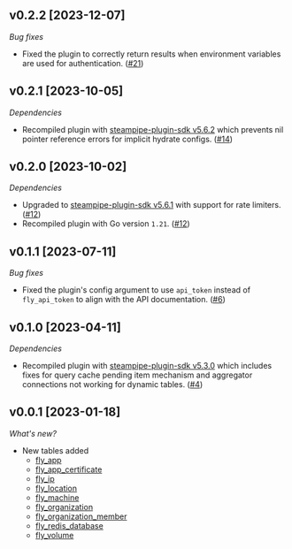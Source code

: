 ## v0.2.2 [2023-12-07]

_Bug fixes_

- Fixed the plugin to correctly return results when environment variables are used for authentication. ([#21](https://github.com/turbot/steampipe-plugin-fly/pull/21))

## v0.2.1 [2023-10-05]

_Dependencies_

- Recompiled plugin with [steampipe-plugin-sdk v5.6.2](https://github.com/turbot/steampipe-plugin-sdk/blob/main/CHANGELOG.md#v562-2023-10-03) which prevents nil pointer reference errors for implicit hydrate configs. ([#14](https://github.com/turbot/steampipe-plugin-fly/pull/14))

## v0.2.0 [2023-10-02]

_Dependencies_

- Upgraded to [steampipe-plugin-sdk v5.6.1](https://github.com/turbot/steampipe-plugin-sdk/blob/main/CHANGELOG.md#v561-2023-09-29) with support for rate limiters. ([#12](https://github.com/turbot/steampipe-plugin-fly/pull/12))
- Recompiled plugin with Go version `1.21`. ([#12](https://github.com/turbot/steampipe-plugin-fly/pull/12))

## v0.1.1 [2023-07-11]

_Bug fixes_

- Fixed the plugin's config argument to use `api_token` instead of `fly_api_token` to align with the API documentation. ([#6](https://github.com/turbot/steampipe-plugin-fly/pull/6))

## v0.1.0 [2023-04-11]

_Dependencies_

- Recompiled plugin with [steampipe-plugin-sdk v5.3.0](https://github.com/turbot/steampipe-plugin-sdk/blob/main/CHANGELOG.md#v530-2023-03-16) which includes fixes for query cache pending item mechanism and aggregator connections not working for dynamic tables. ([#4](https://github.com/turbot/steampipe-plugin-fly/pull/4))

## v0.0.1 [2023-01-18]

_What's new?_

- New tables added
  - [fly_app](https://hub.steampipe.io/plugins/turbot/fly/tables/fly_app)
  - [fly_app_certificate](https://hub.steampipe.io/plugins/turbot/fly/tables/fly_app_certificate)
  - [fly_ip](https://hub.steampipe.io/plugins/turbot/fly/tables/fly_ip)
  - [fly_location](https://hub.steampipe.io/plugins/turbot/fly/tables/fly_location)
  - [fly_machine](https://hub.steampipe.io/plugins/turbot/fly/tables/fly_machine)
  - [fly_organization](https://hub.steampipe.io/plugins/turbot/fly/tables/fly_organization)
  - [fly_organization_member](https://hub.steampipe.io/plugins/turbot/fly/tables/fly_organization_member)
  - [fly_redis_database](https://hub.steampipe.io/plugins/turbot/fly/tables/fly_redis_database)
  - [fly_volume](https://hub.steampipe.io/plugins/turbot/fly/tables/fly_volume)
